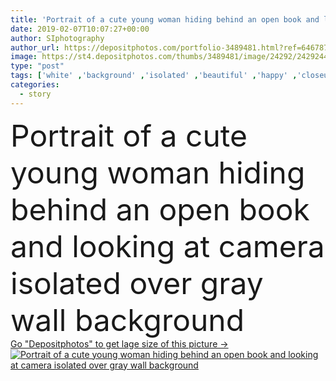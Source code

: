```yaml
---
title: 'Portrait of a cute young woman hiding behind an open book and looking at camera isolated over gray wall background '
date: 2019-02-07T10:07:27+00:00
author: SIphotography
author_url: https://depositphotos.com/portfolio-3489481.html?ref=64678756
image: https://st4.depositphotos.com/thumbs/3489481/image/24292/242924450/api_thumb_450.jpg?forcejpeg=true
type: "post"
tags: ['white' ,'background' ,'isolated' ,'beautiful' ,'happy' ,'closeup' ,'holding' ,'person' ,'girl' ,'female' ,'young' ,'people' ,'beauty' ,'cheerful' ,'portrait' ,'cute' ,'caucasian' ,'smile' ,'up' ,'close' ,'teenager' ,'youth' ,'face' ,'fashion' ,'pretty' ,'school' ,'woman' ,'cover' ,'reading' ,'book' ,'learning' ,'education' ,'looking' ,'literature' ,'study' ,'attractive' ,'hide' ,'casual' ,'college' ,'student' ,'standing' ,'story' ,'confident' ,'latin' ,'ethnic' ,'indian' ,'interesting' ,'Hispanic' ]
categories: 
  - story
---
```

<div aling="center">
            <font size="60"> Portrait of a cute young woman hiding behind an open book and looking at camera isolated over gray wall background</font>   
</div>
<div>
    <a href='https://depositphotos.com/242924450/stock-photo-portrait-cute-young-woman-hiding.html?ref=64678756' target=_blank > Go "Depositphotos" to get lage size of this picture ->
        <img href='https://depositphotos.com/242924450/stock-photo-portrait-cute-young-woman-hiding.html?ref=64678756' src='https://st4.depositphotos.com/3489481/24292/i/950/depositphotos_242924450-stock-photo-portrait-cute-young-woman-hiding.jpg?forcejpeg=true' alt='Portrait of a cute young woman hiding behind an open book and looking at camera isolated over gray wall background' >
    </a>
</div>

